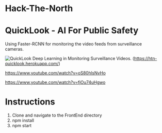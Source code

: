 # Hack-The-North
# QuickLook - AI For Public Safety #

Using Faster-RCNN for monitoring the video feeds from surveillance cameras. 

![QuickLook]('./images/homescreen')
Deep Learning in Monitoring Surveillance Videos. (https://htn-quicklook.herokuapp.com/)

https://www.youtube.com/watch?v=oS80hlsNvHo

https://www.youtube.com/watch?v=fjOu74uHgwo

# Instructions

1. Clone and navigate to the FrontEnd directory
2. npm install
3. npm start

